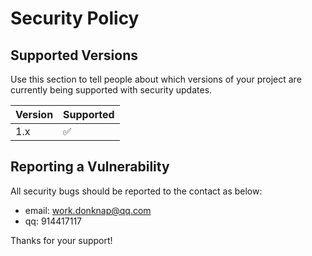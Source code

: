 # Security Policy

## Supported Versions

Use this section to tell people about which versions of your project are
currently being supported with security updates.

| Version | Supported          |
| ------- | ------------------ |
| 1.x     | :white_check_mark: |

## Reporting a Vulnerability

All security bugs should be reported to the contact as below:

- email: work.donknap@qq.com
- qq: 914417117

Thanks for your support!
